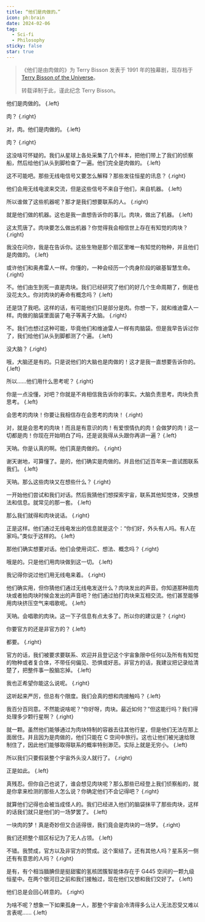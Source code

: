 ```yaml
---
title: “他们是肉做的。”
icon: ph:brain
date: 2024-02-06
tag:
  - Sci-fi
  - Philosophy
sticky: false
star: true
---
```


> 《他们是由肉做的》为 Terry Bisson 发表于 1991 年的独幕剧，现存档于 [Terry Bisson of the Universe](http://www.terrybisson.com/theyre-made-out-of-meat-2/)。
>
> 转载译制于此，谨此纪念 Terry Bisson。

<style scoped>
.left {
  @apply bg-zinc-100 dark:bg-zinc-800 rounded-md rounded-tl-none px-4 py-2 w-fit;
}
.right {
  @apply bg-emerald-100 dark:bg-emerald-800 rounded-md rounded-tr-none px-4 py-2 w-fit ml-auto;
}
</style>

他们是肉做的。 {.left}

肉？ {.right}

对，肉。他们是肉做的。 {.left}

肉？ {.right}

这没啥可怀疑的。我们从星球上各处采集了几个样本，把他们带上了我们的侦察船，然后给他们从头到脚检查了一遍。他们完全是肉做的。 {.left}

这不可能吧。那些无线电信号又要怎么解释？那些发往恒星的讯息？ {.right}

他们会用无线电波来交流，但是这些信号不来自于他们，来自机器。 {.left}

所以谁做了这些机器呢？那才是我们想要联系的人。 {.right}

就是他们做的机器。这也是我一直想告诉你的事儿。肉块，做出了机器。 {.left}

这太荒唐了。肉块要怎么做出机器？你觉得我会相信世上存在有知觉的肉块？ {.right}

我没在问你，我是在告诉你。这些生物是那个扇区里唯一有知觉的物种，并且他们是肉做的。 {.left}

或许他们和奥弗雷人一样。你懂的，一种会经历一个肉身阶段的碳基智慧生命。 {.right}

不。他们由生到死一直是肉块。我们已经研究了他们的好几个生命周期了，倒是也没花太久。你对肉块的寿命有概念吗？ {.left}

还是饶了我吧。这样的话，有可能他们只是部分是肉。你想一下，就和维迪雷人一样。肉做的脑袋里面装了电子等离子大脑。 {.right}

不。我们也想过这种可能，毕竟他们和维迪雷人一样有肉脑袋。但是我早告诉过你了，我们给他们从头到脚都测了个遍。 {.left}

没大脑？ {.right}

哦，大脑还是有的。只是说他们的大脑也是肉做的！这才是我一直想要告诉你的。 {.left}

所以……他们用什么思考呢？ {.right}

你是一点没懂，对吧？你就是不肯相信我告诉你的事实。大脑负责思考。肉块负责思考。 {.left}

会思考的肉块！你要让我相信存在会思考的肉块！ {.right}

对，就是会思考的肉块！而且是有意识的肉！有爱恨情仇的肉！会做梦的肉！这一切都是肉！你现在开始明白了吗，还是说我得从头跟你再讲一遍？ {.left}

天呐。你是认真的啊。他们真是肉做的。 {.right}

谢天谢地，可算懂了。是的，他们确实是肉做的。并且他们近百年来一直试图联系我们。 {.left}

天呐。那么这些肉块又在想些什么？ {.right}

一开始他们尝试和我们对话。然后我猜他们想探索宇宙，联系其他知觉体，交换想法和信息。就常见的那一套。 {.left}

那么我们就得和肉块说话。 {.right}

正是这样。他们通过无线电发出的信息就是这个：“你们好，外头有人吗。有人在家吗。”类似于这样的。 {.left}

那他们确实想要对话。他们会使用词汇、想法、概念吗？ {.right}

哦是的。只是他们用肉块做到这一切。 {.left}

我记得你说过他们用无线电来着。 {.right}

他们确实用，但你猜他们通过无线电发送什么？肉块发出的声音。你知道那种扇肉块或者拍肉块时候会发出的声音吧？他们通过拍打肉块来互相交流。他们甚至能够用肉块挤压空气来唱歌呢。 {.left}

天呐。会唱歌的肉块。这一下子信息有点太多了。所以你的建议是？ {.right}

你要官方的还是非官方的？ {.left}

都要。 {.right}

官方的话，我们被要求要联系、欢迎并且登记这个宇宙象限中任何以及所有有知觉的物种或者复合体，不带任何偏见、恐惧或好恶。非官方的话，我建议把记录给清楚了，把整件事一股脑忘掉。 {.left}

我也正希望你能这么说呢。 {.right}

这听起来严厉，但总有个限度。我们会真的想和肉接触吗？ {.left}

我百分百同意。不然能说啥呢？“你好呀，肉块。最近如何？”但这能行吗？我们得处理多少颗行星啊？ {.right}

就一颗。虽然他们能够通过为肉块特制的容器去往其他行星，但是他们无法在那上面居住。并且因为是肉做的，他们只能在 C 空间中旅行。这也让他们被光速给限制住了，因此他们能够取得联系的概率特别渺茫。实际上就是无穷小。 {.left}

所以我们只要假装整个宇宙外头没人就行了。 {.right}

正是如此。 {.left}

真残忍。但你自己也说了，谁会想见肉块呢？那么那些已经登上我们侦察船的，就是你拿来检测的那些人怎么说？你确定他们不会记得吧？ {.right}

就算他们记得也会被当成怪人的。我们已经进入他们的脑袋抹平了那些肉块，这样的话我们就只是他们的一场梦罢了。 {.left}

一块肉的梦！真是奇妙但又合适得很，我们竟会是肉块的一场梦。 {.right}

我们还把整个扇区标记为了无人占领。 {.left}

不错。我赞成，官方以及非官方的赞成。这个案结了。还有其他人吗？星系另一侧还有有意思的人吗？ {.right}

是有，有个相当腼腆但是挺甜蜜的氢核团簇智能体存在于 G445 空间的一颗九级恒星中。在两个银河日之前和我们接触过，现在他们又想和我们交好了。 {.left}

他们总是会回心转意的。 {.right}

为啥不呢？想象一下如果孤身一人，那整个宇宙会冷清得多么让人无法忍受又难以言表呢…… {.left}

